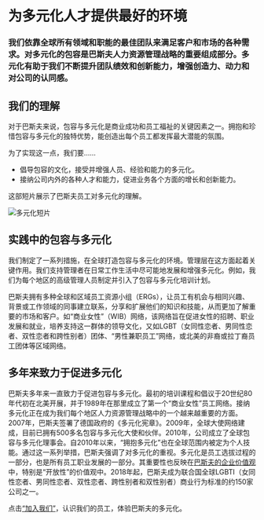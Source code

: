 # 为多元化人才提供最好的环境

### 我们依靠全球所有领域和职能的最佳团队来满足客户和市场的各种需求。对多元化的包容是巴斯夫人力资源管理战略的重要组成部分。多元化有助于我们不断提升团队绩效和创新能力，增强创造力、动力和对公司的认同感。

## **我们的理解**

对于巴斯夫来说，包容与多元化是商业成功和员工福祉的关键因素之一。拥抱和珍惜包容与多元化的独特优势，能创造出每个员工都发挥最大潜能的氛围。

为了实现这一点，我们要……

-   倡导包容的文化，接受并增强人员、经验和能力的多元化。
-   接纳公司内外的各种人才和能力，促进业务各个方面的增长和创新能力。

这部短片展示了巴斯夫员工对多元化的理解。

![多元化短片](https://api/imaging/focalarea/16x9/210x/dam/jcr%3A3401b4aa-3e3e-34b9-95ba-c3c6853225d5/diversity.PNG)

## **实践中的包容与多元化**

我们制定了一系列措施，在全球打造包容与多元化的环境。管理层在这方面起着关键作用。我们支持管理者在日常工作生活中尽可能地发展和增强多元化。例如，我们为每个地区的高级管理人员制定并引入了包容与多元化培训计划。

巴斯夫拥有多种全球和区域员工资源小组（ERGs），让员工有机会与相同兴趣、背景或工作领域的同事建立联系，分享和扩展他们的知识和技能，从而更加了解重要的市场和客户。如“商业女性”（WIB）网络，该网络旨在促进女性的招聘、职业发展和就业，培养支持这一群体的领导文化，又如LGBT（女同性恋者、男同性恋者、双性恋者和跨性别者）团体、“男性兼职员工”网络，或北美的非裔或拉丁裔员工团体等区域网络。

## **多年来致力于促进多元化**

巴斯夫多年来一直致力于促进包容与多元化。最初的培训课程和倡议于20世纪80年代初在北美开展，并于1989年在那里成立了第一个“商业女性”员工网络。接纳多元化正在成为我们每个地区人力资源管理战略中的一个越来越重要的方面。2007年，巴斯夫签署了德国政府的《多元化宪章》。2009年，全球大使网络建成，目前已拥有500多名包容与多元化大使和伙伴。2010年，公司成立了全球包容与多元化理事会。自2010年以来，“拥抱多元化”也在全球范围内被定为个人技能。通过这一系列举措，巴斯夫强调了对多元化的重视。多元化是员工选拔过程的一部分，也是所有员工职业发展的一部分。其重要性也反映在[巴斯夫的企业价值观](https://www.basf.com/global/en/legal/data-protection.html)中，特别是“开放性”的价值观中。2018年起，巴斯夫成为联合国全球LGBTI（女同性恋者、男同性恋者、双性恋者、跨性别者和双性别者）商业行为标准的约150家公司之一。

点击[“加入我们”](https://www.basf.com/global/en/legal/data-protection.html)，认识我们的员工，体验巴斯夫的多元化。